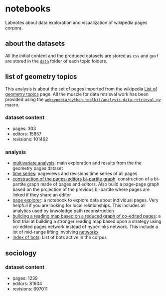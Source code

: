 # notebooks

Labnotes about data exploration and visualization of wikipedia pages corpora.

## about the datasets

All the initial content and the produced datasets are stored as `csv` and `gexf` are stored in the [`data`](https://github.com/WeKeyPedia/notebooks/tree/master/geometry/data) folder of each topic folders.

## list of geometry topics

This analysis is about the set of pages imported from the wikipedia [List of geometry topics](http://nbviewer.ipython.org/github/WeKeyPedia/notebooks/blob/master/geometry/time%20series.ipynb) page. All the muscle for data retrieval work has been provided using the [`wekeypedia/python-toolkit/analysis-data-retrieval.py`](https://github.com/WeKeyPedia/toolkit-python/blob/master/analysis-data.py) macro.

### dataset content

- pages: 303
- editors: 15857
- revisions: 101462

### analysis

- [multivariate analysis](http://nbviewer.ipython.org/github/WeKeyPedia/notebooks/blob/master/geometry/multivariate%20analysis.ipynb): main exploration and results from the the geometry pages dataset
- [time series](http://nbviewer.ipython.org/github/WeKeyPedia/notebooks/blob/master/geometry/time%20series.ipynb): pageviews and revisions time series of all pages 
- [construction of the pages-editors bi-partite graph](http://nbviewer.ipython.org/github/WeKeyPedia/notebooks/blob/master/geometry/construction%20of%20the%20pages-editors%20bi-partite%20graph.ipynb): construction of a bi-partite graph made of pages and editors. Also build a page-page graph based on the projection of the previous bi-partite where pages are linked if they share an editor
- [page explorer](http://nbviewer.ipython.org/github/WeKeyPedia/notebooks/blob/master/geometry/page%20explorer.ipynb): a notebook to explore data about individual pages. Very helpfull if you are looking for local relationships. This includes all analytics used by knwoledge path reconstruction
- [building a reading map based on a reduced graph of co-edited pages](http://nbviewer.ipython.org/github/WeKeyPedia/notebooks/blob/master/geometry/reading%20map%20based%20on%20reduced%20co-edited%20pages%20graph.ipynb): a first trial at building a stronger reading map based upon a strategy using co-edited pages network instead of hyperlinks network. This include a lot of mid-range lifting involving [networkx](http://networkx.github.io/)
- [index of bots](http://nbviewer.ipython.org/github/WeKeyPedia/notebooks/blob/master/geometry/index%20of%20bots.ipynb): List of bots active in the corpus

## sociology

### dataset content

- pages: 1239
- editors: 81604
- revisions: 697011